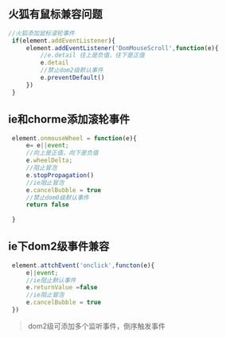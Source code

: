 ## 火狐有鼠标兼容问题
```js
//火狐添加鼠标滚轮事件
 if(element.addEventListener){
     element.addEventListener('DomMouseScroll',function(e){
         //e.detail 往上是负值，往下是正值
         e.detail
         //禁止dom2级默认事件
         e.preventDefault()
     })
 }
```
## ie和chorme添加滚轮事件
```js
 element.onmouseWheel = function(e){
     e= e||event;
     //向上是正值，向下是负值
     e.wheelDelta;
     //阻止冒泡
     e.stopPropagation()
     //ie阻止冒泡
     e.cancelBubble = true
     //禁止dom0级默认事件
     return false 
     
 }
```



## ie下dom2级事件兼容
```js
 element.attchEvent('onclick',functon(e){
     e||event;
     //ie阻止默认事件
     e.returnValue =false
     //ie阻止冒泡
     e.cancelBubble = true
 })
```
> dom2级可添加多个监听事件，倒序触发事件